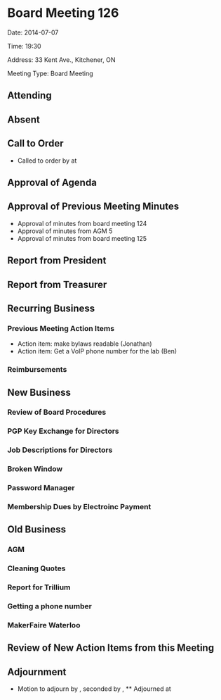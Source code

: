 # Board Meeting 126

Date: 2014-07-07

Time: 19:30

Address: 33 Kent Ave., Kitchener, ON

Meeting Type: Board Meeting

## Attending

## Absent

## Call to Order
* Called to order by  at 

## Approval of Agenda

## Approval of Previous Meeting Minutes
* Approval of minutes from board meeting 124
* Approval of minutes from AGM 5
* Approval of minutes from board meeting 125


## Report from President

## Report from Treasurer

## Recurring Business

### Previous Meeting Action Items
* Action item: make bylaws readable (Jonathan)
* Action item: Get a VoIP phone number for the lab (Ben)

### Reimbursements

## New Business

### Review of Board Procedures

### PGP Key Exchange for Directors

### Job Descriptions for Directors

### Broken Window

### Password Manager

### Membership Dues by Electroinc Payment

## Old Business

### AGM

### Cleaning Quotes

### Report for Trillium

### Getting a phone number

### MakerFaire Waterloo

## Review of New Action Items from this Meeting

## Adjournment
* Motion to adjourn by , seconded by , 
** Adjourned at 

